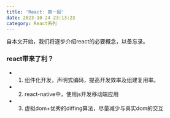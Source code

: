 ```yaml
---
title: 'React: 第一回'
date: 2023-10-24 23:13:23
category: React系列
---
```


自本文开始，我们将逐步介绍react的必要概念，以备忘录。

### react带来了利？
- 1. 组件化开发，声明式编码，提高开发效率及组建复用率。
- 2. react-native中，使用js开发移动端应用
- 3. 虚拟dom+优秀的diffing算法，尽量减少与真实dom的交互
